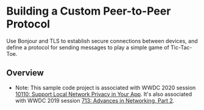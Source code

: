 # Building a Custom Peer-to-Peer Protocol

Use Bonjour and TLS to establish secure connections between devices, and
define a protocol for sending messages to play a simple game of Tic-Tac-Toe.

## Overview

- Note: This sample code project is associated with WWDC 2020 session [10110: Support Local Network Privacy in Your App](https://developer.apple.com/wwdc20/10110/). It's also associated with WWDC 2019 session [713: Advances in Networking, Part 2](https://developer.apple.com/wwdc19/713/).
